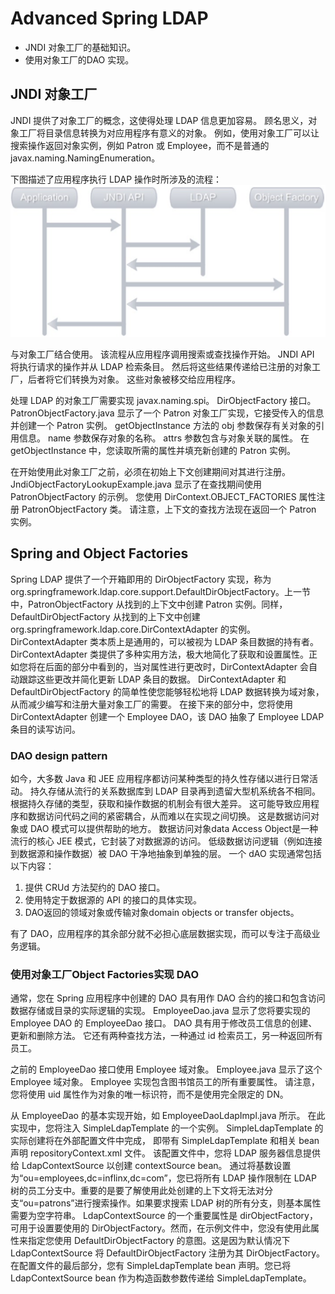 # Advanced Spring LDAP

- JNDI 对象工厂的基础知识。
- 使用对象工厂的DAO 实现。

## JNDI 对象工厂

JNDI 提供了对象工厂的概念，这使得处理 LDAP 信息更加容易。 顾名思义，对象工厂将目录信息转换为对应用程序有意义的对象。 例如，使用对象工厂可以让搜索操作返回对象实例，例如 Patron 或 Employee，而不是普通的 javax.naming.NamingEnumeration。

下图描述了应用程序执行 LDAP 操作时所涉及的流程：
![JNDI/object factory flow](../../resources/JNDI_object_factory_flow.png)

与对象工厂结合使用。 该流程从应用程序调用搜索或查找操作开始。 JNDI API 将执行请求的操作并从 LDAP 检索条目。 然后将这些结果传递给已注册的对象工厂，后者将它们转换为对象。 这些对象被移交给应用程序。

处理 LDAP 的对象工厂需要实现 javax.naming.spi。 DirObjectFactory 接口。 PatronObjectFactory.java 显示了一个 Patron 对象工厂实现，它接受传入的信息并创建一个 Patron 实例。 getObjectInstance 方法的 obj 参数保存有关对象的引用信息。 name 参数保存对象的名称。 attrs 参数包含与对象关联的属性。 在 getObjectInstance 中，您读取所需的属性并填充新创建的 Patron 实例。

在开始使用此对象工厂之前，必须在初始上下文创建期间对其进行注册。 JndiObjectFactoryLookupExample.java 显示了在查找期间使用 PatronObjectFactory 的示例。 您使用 DirContext.OBJECT_FACTORIES 属性注册 PatronObjectFactory 类。 请注意，上下文的查找方法现在返回一个 Patron 实例。

## Spring and Object Factories

Spring LDAP 提供了一个开箱即用的 DirObjectFactory 实现，称为 org.springframework.ldap.core.support.DefaultDirObjectFactory。上一节中，PatronObjectFactory 从找到的上下文中创建 Patron 实例。同样， DefaultDirObjectFactory 从找到的上下文中创建 org.springframework.ldap.core.DirContextAdapter 的实例。
DirContextAdapter 类本质上是通用的，可以被视为 LDAP 条目数据的持有者。 DirContextAdapter 类提供了多种实用方法，极大地简化了获取和设置属性。正如您将在后面的部分中看到的，当对属性进行更改时，DirContextAdapter 会自动跟踪这些更改并简化更新 LDAP 条目的数据。 DirContextAdapter 和 DefaultDirObjectFactory 的简单性使您能够轻松地将 LDAP 数据转换为域对象，从而减少编写和注册大量对象工厂的需要。
在接下来的部分中，您将使用 DirContextAdapter 创建一个 Employee DAO，该 DAO 抽象了 Employee LDAP 条目的读写访问。

### DAO design pattern

如今，大多数 Java 和 JEE 应用程序都访问某种类型的持久性存储以进行日常活动。 持久存储从流行的关系数据库到 LDAP 目录再到遗留大型机系统各不相同。 根据持久存储的类型，获取和操作数据的机制会有很大差异。 这可能导致应用程序和数据访问代码之间的紧密耦合，从而难以在实现之间切换。 这是数据访问对象或 DAO 模式可以提供帮助的地方。
数据访问对象data Access Object是一种流行的核心 JEE 模式，它封装了对数据源的访问。 低级数据访问逻辑（例如连接到数据源和操作数据）被 DAO 干净地抽象到单独的层。 一个 dAO 实现通常包括以下内容：

1. 提供 CRUd 方法契约的 DAO 接口。
2. 使用特定于数据源的 API 的接口的具体实现。
3. DAO返回的领域对象或传输对象domain objects or transfer objects。

有了 DAO，应用程序的其余部分就不必担心底层数据实现，而可以专注于高级业务逻辑。

### 使用对象工厂Object Factories实现 DAO

通常，您在 Spring 应用程序中创建的 DAO 具有用作 DAO 合约的接口和包含访问数据存储或目录的实际逻辑的实现。 EmployeeDao.java 显示了您将要实现的 Employee DAO 的 EmployeeDao 接口。 DAO 具有用于修改员工信息的创建、更新和删除方法。 它还有两种查找方法，一种通过 id 检索员工，另一种返回所有员工。

之前的 EmployeeDao 接口使用 Employee 域对象。 Employee.java 显示了这个 Employee 域对象。 Employee 实现包含图书馆员工的所有重要属性。 请注意，您将使用 uid 属性作为对象的唯一标识符，而不是使用完全限定的 DN。

从 EmployeeDao 的基本实现开始，如 EmployeeDaoLdapImpl.java 所示。
在此实现中，您将注入 SimpleLdapTemplate 的一个实例。
SimpleLdapTemplate 的实际创建将在外部配置文件中完成， 即带有 SimpleLdapTemplate 和相关 bean 声明 repositoryContext.xml 文件。
该配置文件中，您将 LDAP 服务器信息提供给 LdapContextSource 以创建 contextSource bean。
通过将基数设置为“ou=employees,dc=inflinx,dc=com”，您已将所有 LDAP 操作限制在 LDAP 树的员工分支中。重要的是要了解使用此处创建的上下文将无法对分支“ou=patrons”进行搜索操作。如果要求搜索 LDAP 树的所有分支，则基本属性需要为空字符串。
LdapContextSource 的一个重要属性是 dirObjectFactory，可用于设置要使用的 DirObjectFactory。然而，在示例文件中，您没有使用此属性来指定您使用 DefaultDirObjectFactory 的意图。这是因为默认情况下 LdapContextSource 将 DefaultDirObjectFactory 注册为其 DirObjectFactory。
在配置文件的最后部分，您有 SimpleLdapTemplate bean 声明。您已将 LdapContextSource bean 作为构造函数参数传递给 SimpleLdapTemplate。
